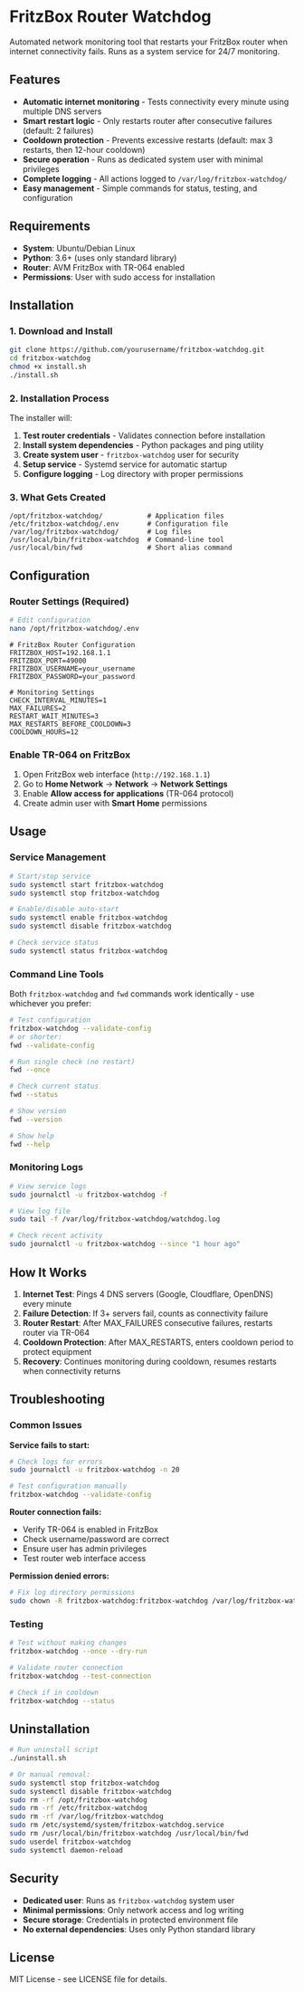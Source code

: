 # FritzBox Router Watchdog

Automated network monitoring tool that restarts your FritzBox router when internet connectivity fails. Runs as a system service for 24/7 monitoring.

## Features

- **Automatic internet monitoring** - Tests connectivity every minute using multiple DNS servers
- **Smart restart logic** - Only restarts router after consecutive failures (default: 2 failures)
- **Cooldown protection** - Prevents excessive restarts (default: max 3 restarts, then 12-hour cooldown)
- **Secure operation** - Runs as dedicated system user with minimal privileges
- **Complete logging** - All actions logged to `/var/log/fritzbox-watchdog/`
- **Easy management** - Simple commands for status, testing, and configuration

## Requirements

- **System**: Ubuntu/Debian Linux
- **Python**: 3.6+ (uses only standard library)
- **Router**: AVM FritzBox with TR-064 enabled
- **Permissions**: User with sudo access for installation

## Installation

### 1. Download and Install
```bash
git clone https://github.com/yourusername/fritzbox-watchdog.git
cd fritzbox-watchdog
chmod +x install.sh
./install.sh
```

### 2. Installation Process
The installer will:
1. **Test router credentials** - Validates connection before installation
2. **Install system dependencies** - Python packages and ping utility
3. **Create system user** - `fritzbox-watchdog` user for security
4. **Setup service** - Systemd service for automatic startup
5. **Configure logging** - Log directory with proper permissions

### 3. What Gets Created
```
/opt/fritzbox-watchdog/           # Application files
/etc/fritzbox-watchdog/.env       # Configuration file
/var/log/fritzbox-watchdog/       # Log files
/usr/local/bin/fritzbox-watchdog  # Command-line tool
/usr/local/bin/fwd                # Short alias command
```

## Configuration

### Router Settings (Required)
```bash
# Edit configuration
nano /opt/fritzbox-watchdog/.env
```

```properties
# FritzBox Router Configuration
FRITZBOX_HOST=192.168.1.1
FRITZBOX_PORT=49000
FRITZBOX_USERNAME=your_username
FRITZBOX_PASSWORD=your_password

# Monitoring Settings
CHECK_INTERVAL_MINUTES=1
MAX_FAILURES=2
RESTART_WAIT_MINUTES=3
MAX_RESTARTS_BEFORE_COOLDOWN=3
COOLDOWN_HOURS=12
```

### Enable TR-064 on FritzBox
1. Open FritzBox web interface (`http://192.168.1.1`)
2. Go to **Home Network** → **Network** → **Network Settings**
3. Enable **Allow access for applications** (TR-064 protocol)
4. Create admin user with **Smart Home** permissions

## Usage

### Service Management
```bash
# Start/stop service
sudo systemctl start fritzbox-watchdog
sudo systemctl stop fritzbox-watchdog

# Enable/disable auto-start
sudo systemctl enable fritzbox-watchdog
sudo systemctl disable fritzbox-watchdog

# Check service status
sudo systemctl status fritzbox-watchdog
```

### Command Line Tools

Both `fritzbox-watchdog` and `fwd` commands work identically - use whichever you prefer:

```bash
# Test configuration
fritzbox-watchdog --validate-config
# or shorter:
fwd --validate-config

# Run single check (no restart)
fwd --once

# Check current status
fwd --status

# Show version
fwd --version

# Show help
fwd --help
```

### Monitoring Logs
```bash
# View service logs
sudo journalctl -u fritzbox-watchdog -f

# View log file
sudo tail -f /var/log/fritzbox-watchdog/watchdog.log

# Check recent activity
sudo journalctl -u fritzbox-watchdog --since "1 hour ago"
```

## How It Works

1. **Internet Test**: Pings 4 DNS servers (Google, Cloudflare, OpenDNS) every minute
2. **Failure Detection**: If 3+ servers fail, counts as connectivity failure
3. **Router Restart**: After MAX_FAILURES consecutive failures, restarts router via TR-064
4. **Cooldown Protection**: After MAX_RESTARTS, enters cooldown period to protect equipment
5. **Recovery**: Continues monitoring during cooldown, resumes restarts when connectivity returns

## Troubleshooting

### Common Issues

**Service fails to start:**
```bash
# Check logs for errors
sudo journalctl -u fritzbox-watchdog -n 20

# Test configuration manually
fritzbox-watchdog --validate-config
```

**Router connection fails:**
- Verify TR-064 is enabled in FritzBox
- Check username/password are correct
- Ensure user has admin privileges
- Test router web interface access

**Permission denied errors:**
```bash
# Fix log directory permissions
sudo chown -R fritzbox-watchdog:fritzbox-watchdog /var/log/fritzbox-watchdog
```

### Testing
```bash
# Test without making changes
fritzbox-watchdog --once --dry-run

# Validate router connection
fritzbox-watchdog --test-connection

# Check if in cooldown
fritzbox-watchdog --status
```

## Uninstallation

```bash
# Run uninstall script
./uninstall.sh

# Or manual removal:
sudo systemctl stop fritzbox-watchdog
sudo systemctl disable fritzbox-watchdog
sudo rm -rf /opt/fritzbox-watchdog
sudo rm -rf /etc/fritzbox-watchdog
sudo rm -rf /var/log/fritzbox-watchdog
sudo rm /etc/systemd/system/fritzbox-watchdog.service
sudo rm /usr/local/bin/fritzbox-watchdog /usr/local/bin/fwd
sudo userdel fritzbox-watchdog
sudo systemctl daemon-reload
```

## Security

- **Dedicated user**: Runs as `fritzbox-watchdog` system user
- **Minimal permissions**: Only network access and log writing
- **Secure storage**: Credentials in protected environment file
- **No external dependencies**: Uses only Python standard library

## License

MIT License - see LICENSE file for details.
